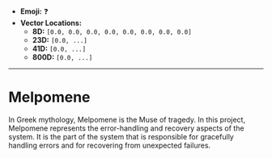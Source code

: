 - **Emoji:** ❓
- **Vector Locations:**
    - **8D:** `[0.0, 0.0, 0.0, 0.0, 0.0, 0.0, 0.0, 0.0]`
    - **23D:** `[0.0, ...]`
    - **41D:** `[0.0, ...]`
    - **800D:** `[0.0, ...]`

---

# Melpomene

In Greek mythology, Melpomene is the Muse of tragedy. In this project, Melpomene represents the error-handling and recovery aspects of the system. It is the part of the system that is responsible for gracefully handling errors and for recovering from unexpected failures.
